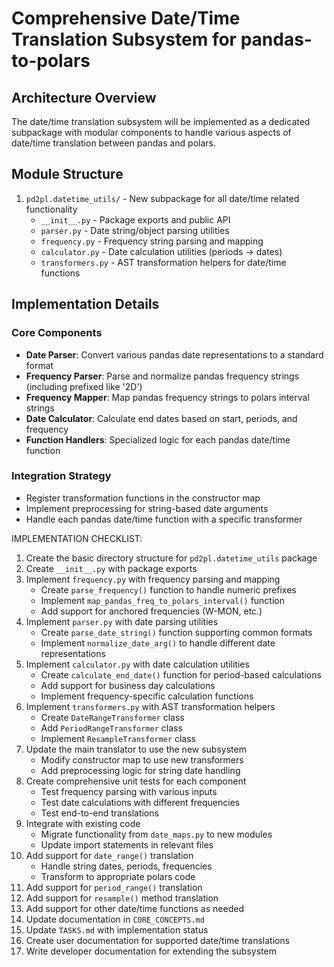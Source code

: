 # Comprehensive Date/Time Translation Subsystem for pandas-to-polars

## Architecture Overview

The date/time translation subsystem will be implemented as a dedicated subpackage with modular components to handle various aspects of date/time translation between pandas and polars.

## Module Structure

1. `pd2pl.datetime_utils/` - New subpackage for all date/time related functionality
   - `__init__.py` - Package exports and public API
   - `parser.py` - Date string/object parsing utilities
   - `frequency.py` - Frequency string parsing and mapping
   - `calculator.py` - Date calculation utilities (periods → dates)
   - `transformers.py` - AST transformation helpers for date/time functions

## Implementation Details

### Core Components

- **Date Parser**: Convert various pandas date representations to a standard format
- **Frequency Parser**: Parse and normalize pandas frequency strings (including prefixed like '2D')
- **Frequency Mapper**: Map pandas frequency strings to polars interval strings
- **Date Calculator**: Calculate end dates based on start, periods, and frequency
- **Function Handlers**: Specialized logic for each pandas date/time function

### Integration Strategy

- Register transformation functions in the constructor map
- Implement preprocessing for string-based date arguments
- Handle each pandas date/time function with a specific transformer

IMPLEMENTATION CHECKLIST:

1. Create the basic directory structure for `pd2pl.datetime_utils` package
2. Create `__init__.py` with package exports
3. Implement `frequency.py` with frequency parsing and mapping
   - Create `parse_frequency()` function to handle numeric prefixes
   - Implement `map_pandas_freq_to_polars_interval()` function
   - Add support for anchored frequencies (W-MON, etc.)
4. Implement `parser.py` with date parsing utilities
   - Create `parse_date_string()` function supporting common formats
   - Implement `normalize_date_arg()` to handle different date representations
5. Implement `calculator.py` with date calculation utilities
   - Create `calculate_end_date()` function for period-based calculations
   - Add support for business day calculations
   - Implement frequency-specific calculation functions
6. Implement `transformers.py` with AST transformation helpers
   - Create `DateRangeTransformer` class
   - Add `PeriodRangeTransformer` class
   - Implement `ResampleTransformer` class
7. Update the main translator to use the new subsystem
   - Modify constructor map to use new transformers
   - Add preprocessing logic for string date handling
8. Create comprehensive unit tests for each component
   - Test frequency parsing with various inputs
   - Test date calculations with different frequencies
   - Test end-to-end translations
9. Integrate with existing code
   - Migrate functionality from `date_maps.py` to new modules
   - Update import statements in relevant files
10. Add support for `date_range()` translation
    - Handle string dates, periods, frequencies
    - Transform to appropriate polars code
11. Add support for `period_range()` translation
12. Add support for `resample()` method translation
13. Add support for other date/time functions as needed
14. Update documentation in `CORE_CONCEPTS.md`
15. Update `TASKS.md` with implementation status
16. Create user documentation for supported date/time translations
17. Write developer documentation for extending the subsystem
